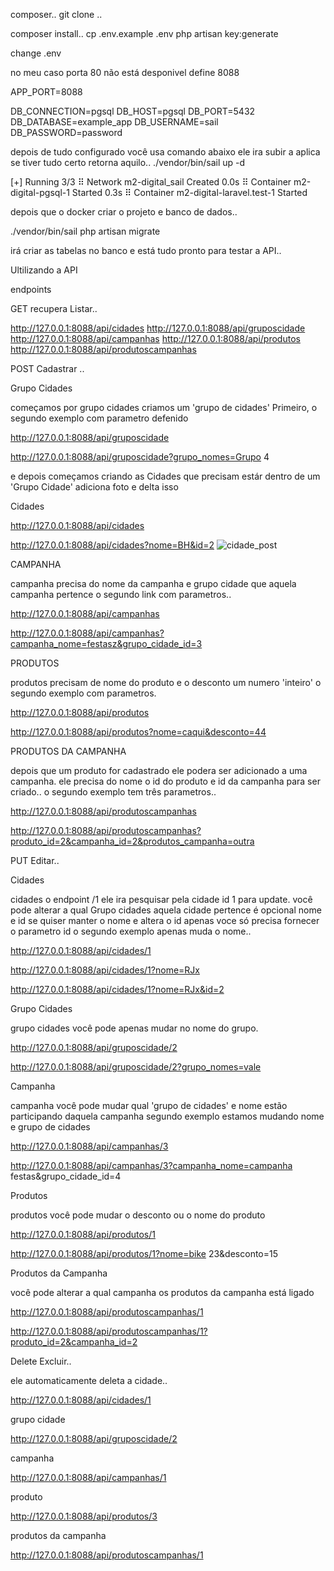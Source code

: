 composer..
git clone ..

composer install..
cp .env.example .env
php artisan key:generate

change .env

no meu caso porta 80 não está desponivel define 8088

APP_PORT=8088

DB_CONNECTION=pgsql
DB_HOST=pgsql
DB_PORT=5432
DB_DATABASE=example_app
DB_USERNAME=sail
DB_PASSWORD=password

depois de tudo configurado você usa comando abaixo ele ira subir a aplica se tiver tudo certo retorna aquilo..
./vendor/bin/sail up -d

[+] Running 3/3
 ⠿ Network m2-digital_sail              Created                                                                                                    0.0s
 ⠿ Container m2-digital-pgsql-1         Started                                                                                                    0.3s
 ⠿ Container m2-digital-laravel.test-1  Started 

depois que o docker criar o projeto e banco de dados..

./vendor/bin/sail php artisan migrate

irá criar as tabelas no banco e está tudo pronto para testar a API..


Ultilizando a API



endpoints

GET recupera Listar..

http://127.0.0.1:8088/api/cidades
http://127.0.0.1:8088/api/gruposcidade
http://127.0.0.1:8088/api/campanhas
http://127.0.0.1:8088/api/produtos
http://127.0.0.1:8088/api/produtoscampanhas

POST Cadastrar ..

Grupo Cidades

começamos por grupo cidades criamos um 'grupo de cidades' Primeiro,
o segundo exemplo com parametro defenido

http://127.0.0.1:8088/api/gruposcidade

http://127.0.0.1:8088/api/gruposcidade?grupo_nomes=Grupo 4


e depois começamos criando as Cidades que precisam estár dentro de um 'Grupo Cidade'
adiciona foto e delta isso

Cidades


http://127.0.0.1:8088/api/cidades

http://127.0.0.1:8088/api/cidades?nome=BH&id=2
![cidade_post](https://user-images.githubusercontent.com/39299613/197688972-4de6d04d-d295-4ff3-9d49-74f47747787d.png)


CAMPANHA

campanha precisa do nome da campanha e grupo cidade que aquela campanha
pertence o segundo link com parametros..

http://127.0.0.1:8088/api/campanhas

http://127.0.0.1:8088/api/campanhas?campanha_nome=festasz&grupo_cidade_id=3

PRODUTOS

produtos precisam de nome do produto e o desconto um numero 'inteiro'
o segundo exemplo com parametros.

http://127.0.0.1:8088/api/produtos

http://127.0.0.1:8088/api/produtos?nome=caqui&desconto=44

PRODUTOS DA CAMPANHA

depois que um produto for cadastrado ele podera ser adicionado a uma campanha.
ele precisa do nome o id do produto e id da campanha para ser criado..
o segundo exemplo tem três parametros..

http://127.0.0.1:8088/api/produtoscampanhas

http://127.0.0.1:8088/api/produtoscampanhas?produto_id=2&campanha_id=2&produtos_campanha=outra


PUT Editar..

Cidades

cidades o endpoint /1 ele ira pesquisar pela cidade id 1 para update.
você pode alterar a qual Grupo cidades aquela cidade pertence
é opcional nome e id se quiser manter o nome e altera o id apenas
voce só precisa fornecer o parametro id
o segundo exemplo apenas muda o nome..

http://127.0.0.1:8088/api/cidades/1

http://127.0.0.1:8088/api/cidades/1?nome=RJx

http://127.0.0.1:8088/api/cidades/1?nome=RJx&id=2


Grupo Cidades

grupo cidades você pode apenas mudar no nome do grupo.


http://127.0.0.1:8088/api/gruposcidade/2

http://127.0.0.1:8088/api/gruposcidade/2?grupo_nomes=vale


Campanha

campanha você pode mudar qual 'grupo de cidades' e nome
estão participando daquela campanha
segundo exemplo estamos mudando nome e grupo de cidades


http://127.0.0.1:8088/api/campanhas/3

http://127.0.0.1:8088/api/campanhas/3?campanha_nome=campanha festas&grupo_cidade_id=4

Produtos

produtos você pode mudar o desconto ou o nome do produto

http://127.0.0.1:8088/api/produtos/1

http://127.0.0.1:8088/api/produtos/1?nome=bike 23&desconto=15


Produtos da Campanha

você pode alterar a qual campanha os produtos da campanha está ligado


http://127.0.0.1:8088/api/produtoscampanhas/1

http://127.0.0.1:8088/api/produtoscampanhas/1?produto_id=2&campanha_id=2


Delete Excluir..

ele automaticamente deleta a cidade..

http://127.0.0.1:8088/api/cidades/1

grupo cidade

http://127.0.0.1:8088/api/gruposcidade/2

campanha

http://127.0.0.1:8088/api/campanhas/1

produto

http://127.0.0.1:8088/api/produtos/3

produtos da campanha

http://127.0.0.1:8088/api/produtoscampanhas/1




